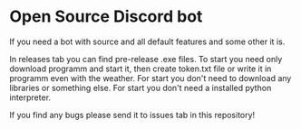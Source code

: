 # Open Source Discord bot
If you need a bot with source and all default features and some other it is.

In releases tab you can find pre-release .exe files.
To start you need only download programm and start it, then create token.txt file or write it in programm even with the weather. 
For start you don't need to download any libraries or something else. For start you don't need a installed python interpreter.

If you find any bugs please send it to issues tab in this repository!
